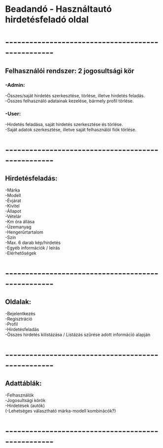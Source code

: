 # Beadandó - Használtautó hirdetésfeladó oldal
# --------------------------------------------------
## Felhasználói rendszer: 2 jogosultsági kör

### -Admin:
-Összes/saját hirdetés szerkesztése, törlése, illetve hirdetés feladás.<br>
-Összes felhasználó adatainak kezelése, bármely profil törlése.

### -User:
-Hirdetés feladása,  saját hirdetés szerkesztése és törlése.<br>
-Saját adatok szerkesztése, illetve saját felhasználói fiók törlése.

# --------------------------------------------------

## Hirdetésfeladás:
-Márka<br>
-Modell<br>
-Évjárat<br>
-Kivitel<br>
-Állapot<br>
-Vételár<br>
-Km óra állása<br>
-Üzemanyag<br>
-Hengerűrtartalom<br>
-Szín<br>
-Max. 6 darab kép/hirdetés<br>
-Egyéb információk / leírás<br>
-Elérhetőségek

# --------------------------------------------------

## Oldalak:
-Bejelentkezés<br>
-Regisztráció<br>
-Profil<br>
-Hirdetésfeladás<br>
-Összes hirdetés kilistázása / Listázás szűrése adott információ alapján<br>

# --------------------------------------------------

## Adattáblák:
-Felhasználók<br>
-Jogosultsági körök<br>
-Hirdetések (autók)<br>
(-Lehetséges választható márka-modell kombinácók?)

# --------------------------------------------------
